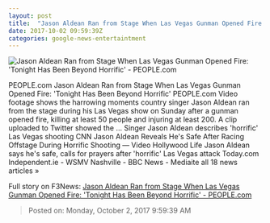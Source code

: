 ```yaml
---
layout: post
title:  "Jason Aldean Ran from Stage When Las Vegas Gunman Opened Fire: 'Tonight Has Been Beyond Horrific' - PEOPLE.com"
date: 2017-10-02 09:59:39Z
categories: google-news-entertaintment
---
```


![Jason Aldean Ran from Stage When Las Vegas Gunman Opened Fire: 'Tonight Has Been Beyond Horrific' - PEOPLE.com](http://peopledotcom.files.wordpress.com/2017/10/jason-aldean-1-2000.jpg?crop=0px%2C0px%2C1333px%2C699.825px&resize=1200%2C630)

PEOPLE.com Jason Aldean Ran from Stage When Las Vegas Gunman Opened Fire: 'Tonight Has Been Beyond Horrific' PEOPLE.com Video footage shows the harrowing moments country singer Jason Aldean ran from the stage during his Las Vegas show on Sunday after a gunman opened fire, killing at least 50 people and injuring at least 200. A clip uploaded to Twitter showed the ... Singer Jason Aldean describes 'horrific' Las Vegas shooting CNN Jason Aldean Reveals He's Safe After Racing Offstage During Horrific Shooting — Video Hollywood Life Jason Aldean says he's safe, calls for prayers after 'horrific' Las Vegas attack Today.com Independent.ie - WSMV Nashville - BBC News - Mediaite all 18 news articles »


Full story on F3News: [Jason Aldean Ran from Stage When Las Vegas Gunman Opened Fire: 'Tonight Has Been Beyond Horrific' - PEOPLE.com](http://www.f3nws.com/n/nneHJB)

> Posted on: Monday, October 2, 2017 9:59:39 AM

